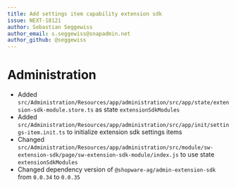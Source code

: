 ```yaml
---
title: Add settings item capability extension sdk
issue: NEXT-18121
author: Sebastian Seggewiss
author_email: s.seggewiss@snapadmin.net
author_github: @seggewiss
---
```

# Administration
* Added `src/Administration/Resources/app/administration/src/app/state/extension-sdk-module.store.ts` as state `extensionSdkModules`
* Added `src/Administration/Resources/app/administration/src/app/init/settings-item.init.ts` to initialize extension sdk settings items
* Changed `src/Administration/Resources/app/administration/src/module/sw-extension-sdk/page/sw-extension-sdk-module/index.js` to use state `extensionSdkModules`
* Changed dependency version of `@shopware-ag/admin-extension-sdk` from `0.0.34` to `0.0.35`
